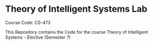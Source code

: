# Theory of Intelligent Systems Lab
Course Code: CS-473

This Repository contains the Code for the course Theory of Intelligent Systems - Elective (Semester 7)